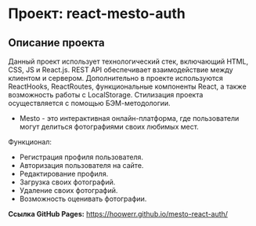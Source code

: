 # Проект: react-mesto-auth

## Описание проекта

Данный проект использует технологический стек, включающий HTML, CSS, JS и React.js. REST API обеспечивает взаимодействие между клиентом и сервером. Дополнительно в проекте используются ReactHooks, ReactRoutes, функциональные компоненты React, а также возможность работы с LocalStorage. Стилизация проекта осуществляется с помощью БЭМ-методологии.

- Mesto - это интерактивная онлайн-платформа, где пользователи могут делиться фотографиями своих любимых мест.

Функционал:

- Регистрация профиля пользователя.
- Авторизация пользователя на сайте.
- Редактирование профиля.
- Загрузка своих фотографий.
- Удаление своих фотографий.
- Возможность оценивать фотографии.

**Ссылка GitHub Pages:** https://hoowerr.github.io/mesto-react-auth/
